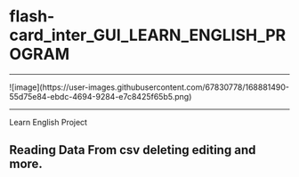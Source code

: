 # flash-card_inter_GUI_LEARN_ENGLISH_PROGRAM
<hr size=3>
![image](https://user-images.githubusercontent.com/67830778/168881490-55d75e84-ebdc-4694-9284-e7c8425f65b5.png)
<br>
<hr>
Learn English Project<br>
<h2>Reading Data From csv deleting editing and more.</h2>

